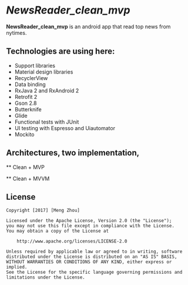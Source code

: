 # *NewsReader_clean_mvp*

**NewsReader_clean_mvp** is an android app that read top news from nytimes.

## Technologies are using here:
* Support libraries
* Material design libraries
* RecyclerView
* Data binding
* RxJava 2 and RxAndroid 2
* Retrofit 2
* Gson 2.8
* Butterknife
* Glide
* Functional tests with JUnit
* UI testing with Espresso and Uiautomator
* Mockito

## Architectures, two implementation,
** Clean + MVP

** Clean + MVVM

## License

    Copyright [2017] [Meng Zhou]

    Licensed under the Apache License, Version 2.0 (the "License");
    you may not use this file except in compliance with the License.
    You may obtain a copy of the License at

        http://www.apache.org/licenses/LICENSE-2.0

    Unless required by applicable law or agreed to in writing, software
    distributed under the License is distributed on an "AS IS" BASIS,
    WITHOUT WARRANTIES OR CONDITIONS OF ANY KIND, either express or implied.
    See the License for the specific language governing permissions and
    limitations under the License.
